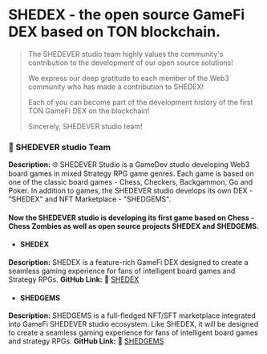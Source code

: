 # SHEDEX - the open source GameFi DEX based on TON blockchain.

> The SHEDEVER studio team highly values the community's contribution to the development of our open source solutions!
> 
> We express our deep gratitude to each member of the Web3 community who has made a contribution to SHEDEX!
> 
> Each of you can become part of the development history of the first TON GameFi DEX on the blockchain!
> 
> Sincerely, SHEDEVER studio team!

### 📁 SHEDEVER studio Team

**Description:** 🌐 SHEDEVER Studio is a GameDev studio developing Web3 board games in mixed Strategy RPG game genres. Each game is based on one of the classic board games - Chess, Checkers, Backgammon, Go and Poker. In addition to games, the SHEDEVER studio develops its own DEX - "SHEDEX" and NFT Marketplace - "SHEDGEMS".

#### Now the SHEDEVER studio is developing its first game based on Chess - **Chess Zombies** as well as open source projects **SHEDEX** and **SHEDGEMS**.

- #### SHEDEX
**Description:** SHEDEX is a feature-rich GameFi DEX designed to create a seamless gaming experience for fans of intelligent board games and Strategy RPGs.
**GitHub Link:** 🔗 [SHEDEX](https://github.com/SHEDEVERstudio/SHEDEX-hack-ton-berfest)

- #### SHEDGEMS
**Description:** SHEDGEMS is a full-fledged NFT/SFT marketplace integrated into GameFi
  SHEDEVER studio ecosystem. Like SHEDEX, it will be designed to create a seamless gaming experience for fans of intelligent board games and strategy RPGs.
  **GitHub Link:** 🔗 [SHEDGEMS](https://github.com/SHEDEVERstudio/SHEDGEMS-hack-ton-berfest)
